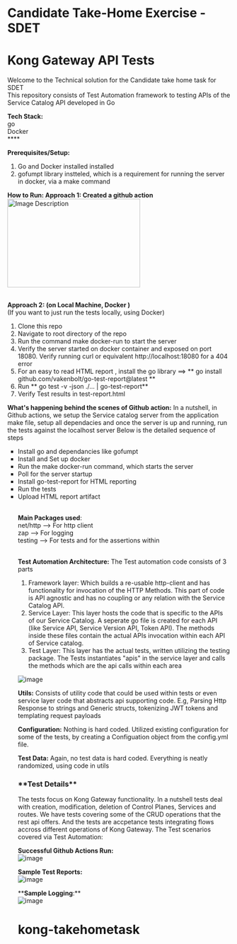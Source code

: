 # Candidate Take-Home Exercise - SDET
# Kong Gateway API Tests 
Welcome to the Technical solution for the Candidate take home task for SDET</br>
This repository consists of Test Automation framework to testing APIs of the Service Catalog API developed in Go

**Tech Stack:**</br>
go</br>
Docker</br>
****</br>

**Prerequisites/Setup:**
1. Go and Docker installed installed</br>
2. gofumpt library instteled, which is a requirement for running the server in docker, via a make command 

**How to Run: 
Approach 1: Created a github action** </br>
<img src="https://github.com/user-attachments/assets/3f376401-2cd2-4084-a5d3-977510f97d21" alt="Image Description" width="300" height="200">

</br>**Approach 2: (on Local Machine, Docker )** </br>
(If you want to just run the tests locally, using Docker) </br>

1. Clone this repo </br>
2. Navigate to root directory of the repo </br>
3. Run the command make docker-run to start the server
4. Verify the server started on docker container and exposed on port 18080. Verify running curl or equivalent http://localhost:18080 for a 404 error
6. For an easy to read HTML report , install the go library ==> ** go install github.com/vakenbolt/go-test-report@latest **
6. Run ** go test -v -json ./... | go-test-report** </br>
5. Verify Test results in test-report.html </br>

 
**What's happening behind the scenes of Github action:**
In a nutshell, in Github actions, we setup the Service catalog server from the application make file, setup all dependacies and once the server is up and running, run the tests against the localhost server
Below is the detailed sequence of steps
<ul type="square">
<li>Install go and dependancies like gofumpt</li>  
<li>Install and Set up docker</li> 
<li>Run the make docker-run command, which starts the server</li> 
<li>Poll for the server startup</li> 
<li>Install go-test-report for HTML reporting</li>  
<li>Run the tests</li> 
<li>Upload HTML report artifact</li> 


</br>**Main Packages used**:</br>
net/http --> For http client</br>
zap --> For logging</br>
testing --> For tests and for the assertions within</br>


</br>**Test Automation Architecture:**
The Test automation code consists of 3 parts
1. Framework layer: Which builds a re-usable http-client and has functionality for invocation of the HTTP Methods. This part of code is API agnostic and has no coupling or any relation with the Service Catalog API.
2. Service Layer: This layer hosts the code that is specific to the APIs of our Service Catalog. A seperate go file is created for each API (like Service API, Service Version API, Token API). The methods inside these files contain the actual APIs invocation within each API of Service catalog.
3. Test Layer: This layer has the actual tests, written utilizing the testing package. The Tests instantiates "apis" in the service layer and calls the methods which are the api calls within each area
   
![image](https://github.com/user-attachments/assets/5bc5de67-d519-41cd-b998-4d39a8d69f0c)


**Utils:**
Consists of utility code that could be used within tests or even service layer code that abstracts api supporting code. E.g, Parsing Http Response to strings and Generic structs, tokenizing JWT tokens and templating request payloads

**Configuration:**
Nothing is hard coded. Utilized existing configuration for some of the tests, by creating a Configuation object from the config.yml file. 

**Test Data:**
Again, no test data is hard coded. Everything is neatly randomized, using code in utils


<h3>**Test Details**</h3>
The tests focus on Kong Gateway functionality. In a nutshell tests deal with creation, modification, deletion of Control Planes, Services and routes. We have tests covering some of the CRUD operations that the rest api offers. And the tests are accpetance tests integrating flows accross different operations of Kong Gateway.
The Test scenarios covered via Test Automation:
  

**Successful Github Actions Run:** </br>
![image](https://github.com/user-attachments/assets/3f376401-2cd2-4084-a5d3-977510f97d21)

**Sample Test Reports:** </br>
![image](https://github.com/user-attachments/assets/a4260dbc-85a3-4dab-9d36-a92894c4ae45)



****Sample Logging**:**</br>
![image](https://github.com/user-attachments/assets/348b0d72-a29e-4952-928e-35b057c82941)








# kong-takehometask
